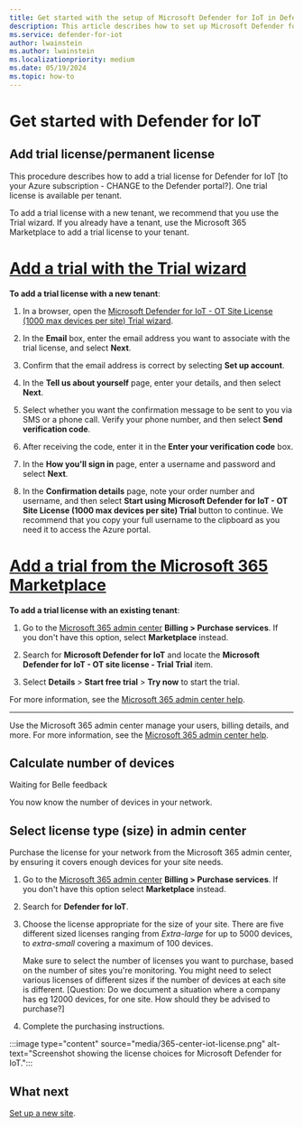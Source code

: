 ```yaml
---
title: Get started with the setup of Microsoft Defender for IoT in Defender portal
description: This article describes how to set up Microsoft Defender for IoT in Defender portal
ms.service: defender-for-iot
author: lwainstein
ms.author: lwainstein
ms.localizationpriority: medium
ms.date: 05/19/2024
ms.topic: how-to
---
```


# Get started with Defender for IoT

## Add trial license/permanent license
<!-- where do we talk about permanent licenses? not here yet? What does that include doing? -->
This procedure describes how to add a trial license for Defender for IoT [to your Azure subscription - CHANGE to the Defender portal?]. One trial license is available per tenant.

To add a trial license with a new tenant, we recommend that you use the Trial wizard. If you already have a tenant, use the Microsoft 365 Marketplace to add a trial license to your tenant.
<!-- Limor, we can remove the tabs and present as two options? -->
# [Add a trial with the Trial wizard](#tab/wizard)

**To add a trial license with a new tenant**:

1. In a browser, open the [Microsoft Defender for IoT - OT Site License (1000 max devices per site) Trial wizard](https://signup.microsoft.com/get-started/signup?products=d2bdd05f-4856-4569-8474-2f9ec298923b).

1. In the **Email** box, enter the email address you want to associate with the trial license, and select **Next**.

1. Confirm that the email address is correct by selecting **Set up account**.

1. In the **Tell us about yourself** page, enter your details, and then select **Next**.

1. Select whether you want the confirmation message to be sent to you via SMS or a phone call. Verify your phone number, and then select **Send verification code**.

1. After receiving the code, enter it in the **Enter your verification code** box.

1. In the **How you'll sign in** page, enter a username and password and select **Next**.

1. In the **Confirmation details** page, note your order number and username, and then select **Start using Microsoft Defender for IoT - OT Site License (1000 max devices per site) Trial** button to continue. We recommend that you copy your full username to the clipboard as you need it to access the Azure portal.

# [Add a trial from the Microsoft 365 Marketplace](#tab/marketplace)

**To add a trial license with an existing tenant**:

1. Go to the [Microsoft 365 admin center](https://portal.office.com/AdminPortal/Home#/catalog) **Billing > Purchase services**. If you don't have this option, select **Marketplace** instead.

1. Search for **Microsoft Defender for IoT** and locate the **Microsoft Defender for IoT - OT site license - Trial Trial** item.

1. Select **Details** > **Start free trial** > **Try now** to start the trial.

For more information, see the [Microsoft 365 admin center help](/microsoft-365/admin/).

---

Use the Microsoft 365 admin center manage your users, billing details, and more. For more information, see the [Microsoft 365 admin center help](/microsoft-365/admin/).

## Calculate number of devices

Waiting for Belle feedback

You now know the number of devices in your network.

## Select license type (size) in admin center

Purchase the license for your network from the Microsoft 365 admin center, by ensuring it covers enough devices for your site needs.

1. Go to the [Microsoft 365 admin center](https://portal.office.com/AdminPortal/Home#/catalog) **Billing > Purchase services**. If you don't have this option select **Marketplace** instead.
1. Search for **Defender for IoT**.
1. Choose the license appropriate for the size of your site. There are five different sized licenses ranging from *Extra-large* for up to 5000 devices, to *extra-small* covering a maximum of 100 devices.

    Make sure to select the number of licenses you want to purchase, based on the number of sites you're monitoring. You might need to select various licenses of different sizes if the number of devices at each site is different.
    [Question: Do we document a situation where a company has eg 12000 devices, for one site. How should they be advised to purchase?]

1. Complete the purchasing instructions.

:::image type="content" source="media/365-center-iot-license.png" alt-text="Screenshot showing the license choices for Microsoft Defender for IoT.":::

## What next

[Set up a new site](set-up-sites.md).
